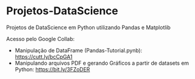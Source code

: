 # Projetos-DataScience
Projetos de DataScience em Python utilizando Pandas e Matplotlib

Acesso pelo Google Collab:

* Manipulação de DataFrame (Pandas-Tutorial.pynb): https://cutt.ly/bcCpGA1
* Manipulando arquivos PDF e gerando Gráficos a partir de datasets em Python: https://bit.ly/3FZoDER
